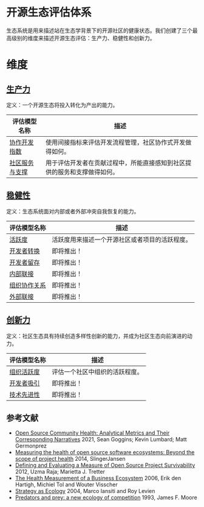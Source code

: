 # 开源生态评估体系

生态系统是用来描述站在生态学背景下的开源社区的健康状态。我们创建了三个最高级别的维度来描述开源生态评估：生产力、稳健性和创新力。

# 维度

## [**生产力**](./productivity/README.md)

定义：一个开源生态将投入转化为产出的能力。

| 评估模型名称 | 描述 |
| --- | --- |
| [协作开发指数](./productivity/collaboration-development-index.md) | 使用间接指标来评估开发流程管理，社区协作式开发做得如何。 |
| [社区服务与支撑](./productivity/community-service-and-support.md#community-service-and-support) | 用于评估开发者在贡献过程中，所能直接感知到社区提供的服务和支撑做得如何。 |

## [**稳健性**](./robustness/README.md)

定义：生态系统面对内部或者外部冲突自我恢复的能力。

| 评估模型名称 | 描述 |
| --- | --- |
| [活跃度](./robustness/activity.md#activity) | 活跃度用来描述一个开源社区或者项目的活跃程度。 |
| [开发者转换](./robustness/developer/developer-convertion.md#developer-convertion) | 即将推出！ |
| [开发者留存](./robustness/developer/developer-retention.md#developer-retention) | 即将推出！ |
| [内部联接](./robustness/organization/innner-connectedness.md#inner-connectedness) | 即将推出！ |
| [组织协作关系](./robustness/organization/organization-collaboration-relationships.md#organization-collaboration-relationships) | 即将推出！ |
| [外部联接](./robustness/organization/outbound-connectedness.md) | 即将推出！ |

## [**创新力**](./niche-creation/README.md)

定义：社区生态具有持续创造多样性创新的能力，并成为社区生态向前演进的动力。

| 评估模型名称 | 描述 |
| --- | --- |
| [组织活跃度](./niche-creation/ecological-diversity/organization-activity.md#organizations-activity) | 评估一个社区中组织的活跃程度。 |
| [开发者吸引](./niche-creation/ecological-diversity/developer-attraction.md#developer-attraction) | 即将推出！ |
| [技术先进性](./niche-creation/technological-advancement.md#technological-advancement) | 即将推出！ |

## 参考文献

* [Open Source Community Health: Analytical Metrics and Their Corresponding Narratives](https://ieeexplore.ieee.org/abstract/document/9474775) 2021, Sean Goggins; Kevin Lumbard; Matt Germonprez
* [Measuring the health of open source software ecosystems: Beyond the scope of project health](https://www.sciencedirect.com/science/article/pii/S0950584914000871) 2014, SlingerJansen
* [Defining and Evaluating a Measure of Open Source Project Survivability](https://ieeexplore.ieee.org/abstract/document/6127835) 2012, Uzma Raja; Marietta J. Tretter
* [The Health Measurement of a Business Ecosystem](https://www.researchgate.net/profile/Erik-Hartigh/publication/288583566_Measuring_the_health_of_a_business_ecosystem/links/57b6ef7a08ae2fc031fd87d3/Measuring-the-health-of-a-business-ecosystem.pdf) 2006, Erik den Hartigh, Michiel Tol and Wouter Visscher
* [Strategy as Ecology](https://hbr.org/2004/03/strategy-as-ecology) 2004, Marco Iansiti and Roy Levien
* [Predators and prey: a new ecology of competition](http://blogs.harvard.edu/jim/files/2010/04/Predators-and-Prey.pdf) 1993, James F. Moore
